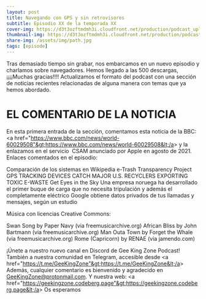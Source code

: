 ```yaml
---
layout: post
title: Navegando con GPS y sin retrovisores
subtitle: Episodio XX de la temporada XX
cover-img: https://d3t3ozftmdmh3i.cloudfront.net/production/podcast_uploaded_nologo400/14743809/14743809-1619370372653-eb16be7dd0aee.jpg
thumbnail-img: https://d3t3ozftmdmh3i.cloudfront.net/production/podcast_uploaded_nologo400/14743809/14743809-1619370372653-eb16be7dd0aee.jpg
share-img: /assets/img/path.jpg
tags: [episode]
---
```


Tras demasiado tiempo sin grabar, nos embarcamos en un nuevo episodio y charlamos sobre navegadores.
Hemos llegado a las 500 descargas, ¡¡¡¡Muchas gracias!!!!
Actualizamos el formato del podcast con una sección de noticias recientes relacionadas de alguna manera con temas que ya hemos abordado.
# EL COMENTARIO DE LA NOTICIA
En esta primera entrada de la sección, comentamos esta noticia de la BBC: &lt;a href="https://www.bbc.com/news/world-60029508"&gt;https://www.bbc.com/news/world-60029508&lt;/a&gt; y la enlazamos en el servicio  CSAM anunciado por Apple en agosto de 2021.
Enlaces comentados en el episodio:

 Comparación de los sistemas en Wikipedia
 e-Trash Transparency Project
 GPS TRACKING DEVICES CATCH MAJOR U.S. RECYCLERS EXPORTING TOXIC E-WASTE
 Get Eyes in the Sky
 Una empresa noruega ha desarrollado el primer buque de carga que no necesita tripulación y además el completamente eléctrico
 Google obtiene datos privados de tus llamadas y mensajes, según un estudio

Música con licencias Creative Commons:

 Swan Song by Paper Navy (via freemusicarchive.org)
 African Bliss by John Bartmann (via freemusicarchive.org)
  Man Outa Town by Forget the Whale (via freemusicarchive.org)
  Rome (Capricorn) by RENAE (via jamendo.com)

¡Únete a nuestro nuevo canal en Discord de Gee King Zone Podcast!
También a nuestra comunidad en Telegram, accesible desde &lt;a href="https://t.me/GeeKingZone"&gt;https://t.me/GeeKingZone&lt;/a&gt;
Además, cualquier comentario es bienvenido y agradecido en GeeKingZone@protonmail.com.
Y nuestra web: &lt;a href="https://geekingzone.codeberg.page"&gt;https://geekingzone.codeberg.page&lt;/a&gt;
Os esperamos
